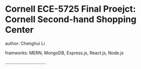 # Cornell ECE-5725 Final Proejct: Cornell Second-hand Shopping Center

author: Chenghui Li

framworks: MERN,  MongoDB, Express.js, React.js, Node.js



.................................
